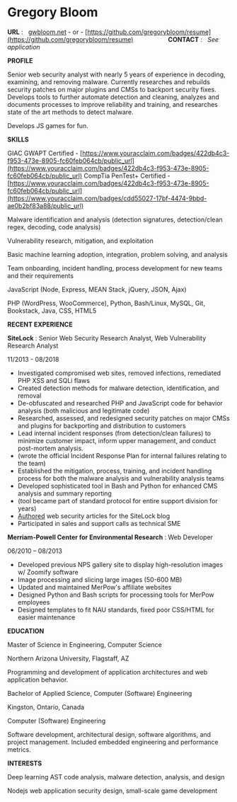 Gregory Bloom
============

**URL** : &nbsp; [gwbloom.net](http://gwbloom.net) - or - [https://github.com/gregorybloom/resume](https://github.com/gregorybloom/resume) &nbsp;&nbsp;&nbsp;&nbsp;&nbsp;&nbsp;&nbsp;&nbsp;&nbsp;&nbsp;&nbsp;&nbsp;&nbsp;&nbsp;&nbsp;&nbsp;&nbsp;&nbsp; **CONTACT** : &nbsp; _See application_

**PROFILE**

Senior web security analyst with nearly 5 years of experience in decoding, examining, and removing malware.  Currently researches and rebuilds security patches on major plugins and CMSs to backport security fixes.  Develops tools to further automate detection and cleaning, analyzes and documents processes to improve reliability and training, and researches state of the art methods to detect malware.

Develops JS games for fun.

**SKILLS**

GIAC GWAPT Certified - [https://www.youracclaim.com/badges/422db4c3-f953-473e-8905-fc60feb064cb/public_url](https://www.youracclaim.com/badges/422db4c3-f953-473e-8905-fc60feb064cb/public_url)
CompTia PenTest+ Certified - [https://www.youracclaim.com/badges/422db4c3-f953-473e-8905-fc60feb064cb/public_url](https://www.youracclaim.com/badges/cdd55027-17bf-4474-9bbd-ae0b2bf83a88/public_url)

Malware identification and analysis (detection signatures, detection/clean regex, decoding, code analysis)

Vulnerability research, mitigation, and exploitation

Basic machine learning adoption, integration, problem solving, and analysis

Team onboarding, incident handling, process development for new teams and their requirements

JavaScript (Node, Express, MEAN Stack, jQuery, JSON, Ajax)

PHP (WordPress, WooCommerce), Python, Bash/Linux, MySQL, Git, Bookstack, Java, CSS, HTML5

**RECENT EXPERIENCE**

**SiteLock** :
Senior Web Security Research Analyst, Web Vulnerability Research Analyst

11/2013 - 08/2018

- Investigated compromised web sites, removed infections, remediated PHP XSS and SQLi flaws
- Created detection methods for malware detection, identification, and removal
- De-obfuscated and researched PHP and JavaScript code for behavior analysis (both malicious and legitimate code)
- Researched, assessed, and redesigned security patches on major CMSs and plugins for backporting and distribution to customers
- Lead internal incident responses (from detection/clean failures) to minimize customer impact, inform upper management, and conduct post-mortem analysis.
-	(wrote the official Incident Response Plan for internal failures relating to the team)
- Established the mitigation, process, training, and incident handling process for both the malware analysis and vulnerability analysis teams
- Developed sophisticated tool in Bash and Python for enhanced CMS analysis and summary reporting
- 	(tool became part of standard protocol for entire support division for years)
- [Authored](http://blog.sitelock.com/author/sitelockgreg/) web security articles for the SiteLock blog
- Participated in sales and support calls as technical SME

**Merriam-Powell Center for Environmental Research** :
Web Developer

06/2010 – 08/2013
- Developed previous NPS gallery site to display high-resolution images w/ Zoomify software
- Image processing and slicing large images (50-600 MB)
- Updated and maintained MerPow's affiliate websites
- Designed Python and Bash scripts for processing tools for MerPow employees
- Designed templates to fit NAU standards, fixed poor CSS/HTML for easier maintenance

**EDUCATION**

Master of Science in Engineering, Computer Science

Northern Arizona University, Flagstaff, AZ

Programming and development of application architectures and web application behavior.

Bachelor of Applied Science, Computer (Software) Engineering

Kingston, Ontario, Canada

Computer (Software) Engineering

Software development, architectural design, software algorithms, and project management.  Included embedded engineering and performance metrics.

**INTERESTS**

Deep learning AST code analysis, malware detection, analysis, and design

Nodejs web application security design, small-scale game development
